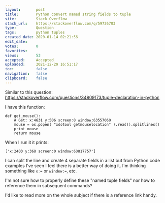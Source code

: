 ```yaml
---
layout:       post
title:        Python convert named string fields to tuple
site:         Stack Overflow
stack_url:    https://stackoverflow.com/q/59726703
type:         Question
tags:         python tuples
created_date: 2020-01-14 02:21:56
edit_date:    
votes:        0
favorites:    
views:        53
accepted:     Accepted
uploaded:     2021-12-29 16:51:17
toc:          false
navigation:   false
clipboard:    false
---
```


Similar to this question: https://stackoverflow.com/questions/34809173/tuple-declaration-in-python

I have this function:

``` 
def get_mouse():
    # Get: x:4631 y:506 screen:0 window:63557060
    mouse = os.popen( "xdotool getmouselocation" ).read().splitlines()
    print mouse
    return mouse
```

When I run it it prints:

``` 
['x:2403 y:368 screen:0 window:60817757']

```

I can split the line and create 4 separate fields in a list but from Python code examples I've seen I feel there is a better way of doing it. I'm thinking something like `x:=` or `window:=`, etc.

I'm not sure how to properly define these "named tuple fields" nor how to reference them in subsequent commands?

I'd like to read more on the whole subject if there is a reference link handy.
